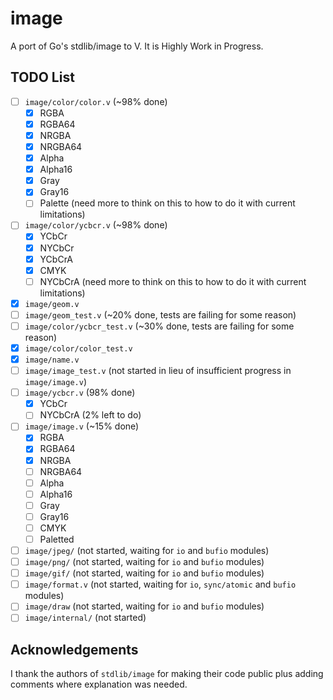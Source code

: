 # image

A port of Go's stdlib/image to V. It is Highly Work in Progress.

## TODO List

- [ ] `image/color/color.v` (~98% done)
  - [x] RGBA
  - [x] RGBA64
  - [x] NRGBA
  - [x] NRGBA64
  - [x] Alpha
  - [x] Alpha16
  - [x] Gray
  - [x] Gray16
  - [ ] Palette (need more to think on this to how to do it with current limitations)
- [ ] `image/color/ycbcr.v` (~98% done)
  - [x] YCbCr
  - [x] NYCbCr
  - [x] YCbCrA
  - [x] CMYK
  - [ ] NYCbCrA (need more to think on this to how to do it with current limitations)
- [x] `image/geom.v`
- [ ] `image/geom_test.v` (~20% done, tests are failing for some reason)
- [ ] `image/color/ycbcr_test.v` (~30% done, tests are failing for some reason)
- [x] `image/color/color_test.v`
- [x] `image/name.v`
- [ ] `image/image_test.v` (not started in lieu of insufficient progress in `image/image.v`)
- [ ] `image/ycbcr.v` (98% done)
  - [x] YCbCr
  - [ ] NYCbCrA (2% left to do)
- [ ] `image/image.v` (~15% done)
    - [x] RGBA
    - [x] RGBA64
    - [x] NRGBA
    - [ ] NRGBA64
    - [ ] Alpha
    - [ ] Alpha16
    - [ ] Gray
    - [ ] Gray16
    - [ ] CMYK
    - [ ] Paletted
- [ ] `image/jpeg/` (not started, waiting for `io` and `bufio` modules)
- [ ] `image/png/` (not started, waiting for `io` and `bufio` modules)
- [ ] `image/gif/` (not started, waiting for `io` and `bufio` modules)
- [ ] `image/format.v` (not started, waiting for `io`, `sync/atomic` and `bufio` modules)
- [ ] `image/draw` (not started, waiting for `io` and `bufio` modules)
- [ ] `image/internal/` (not started)

## Acknowledgements

I thank the authors of `stdlib/image` for making their code public plus adding comments where explanation was needed.
